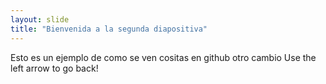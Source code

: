 ```yaml
---
layout: slide
title: "Bienvenida a la segunda diapositiva"
---
```

Esto es un ejemplo de como se ven cositas en github otro cambio
Use the left arrow to go back!
